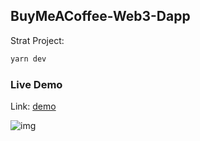 ## BuyMeACoffee-Web3-Dapp

Strat Project:

```bash
yarn dev
```

### Live Demo
Link: [demo](https://buy-me-a-coffee-web3-dapp.vercel.app/)

 
![img](https://user-images.githubusercontent.com/67111961/233631957-da207989-78f7-46cc-88ec-8fb526508fed.png)
